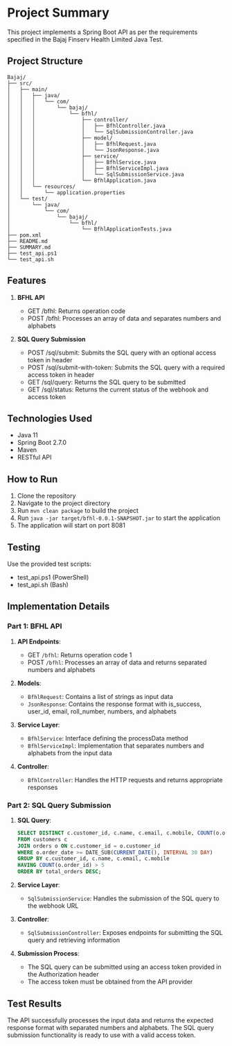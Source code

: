 # Project Summary

This project implements a Spring Boot API as per the requirements specified in the Bajaj Finserv Health Limited Java Test.

## Project Structure

```
Bajaj/
├── src/
│   ├── main/
│   │   ├── java/
│   │   │   └── com/
│   │   │       └── bajaj/
│   │   │           └── bfhl/
│   │   │               ├── controller/
│   │   │               │   ├── BfhlController.java
│   │   │               │   └── SqlSubmissionController.java
│   │   │               ├── model/
│   │   │               │   ├── BfhlRequest.java
│   │   │               │   └── JsonResponse.java
│   │   │               ├── service/
│   │   │               │   ├── BfhlService.java
│   │   │               │   ├── BfhlServiceImpl.java
│   │   │               │   └── SqlSubmissionService.java
│   │   │               └── BfhlApplication.java
│   │   └── resources/
│   │       └── application.properties
│   └── test/
│       └── java/
│           └── com/
│               └── bajaj/
│                   └── bfhl/
│                       └── BfhlApplicationTests.java
├── pom.xml
├── README.md
├── SUMMARY.md
├── test_api.ps1
└── test_api.sh
```

## Features

1. **BFHL API**
   - GET /bfhl: Returns operation code
   - POST /bfhl: Processes an array of data and separates numbers and alphabets

2. **SQL Query Submission**
   - POST /sql/submit: Submits the SQL query with an optional access token in header
   - POST /sql/submit-with-token: Submits the SQL query with a required access token in header
   - GET /sql/query: Returns the SQL query to be submitted
   - GET /sql/status: Returns the current status of the webhook and access token

## Technologies Used

- Java 11
- Spring Boot 2.7.0
- Maven
- RESTful API

## How to Run

1. Clone the repository
2. Navigate to the project directory
3. Run `mvn clean package` to build the project
4. Run `java -jar target/bfhl-0.0.1-SNAPSHOT.jar` to start the application
5. The application will start on port 8081

## Testing

Use the provided test scripts:
- test_api.ps1 (PowerShell)
- test_api.sh (Bash)

## Implementation Details

### Part 1: BFHL API

1. **API Endpoints**:
   - GET `/bfhl`: Returns operation code 1
   - POST `/bfhl`: Processes an array of data and returns separated numbers and alphabets

2. **Models**:
   - `BfhlRequest`: Contains a list of strings as input data
   - `JsonResponse`: Contains the response format with is_success, user_id, email, roll_number, numbers, and alphabets

3. **Service Layer**:
   - `BfhlService`: Interface defining the processData method
   - `BfhlServiceImpl`: Implementation that separates numbers and alphabets from the input data

4. **Controller**:
   - `BfhlController`: Handles the HTTP requests and returns appropriate responses

### Part 2: SQL Query Submission

1. **SQL Query**:
   ```sql
   SELECT DISTINCT c.customer_id, c.name, c.email, c.mobile, COUNT(o.order_id) AS total_orders 
   FROM customers c 
   JOIN orders o ON c.customer_id = o.customer_id 
   WHERE o.order_date >= DATE_SUB(CURRENT_DATE(), INTERVAL 30 DAY) 
   GROUP BY c.customer_id, c.name, c.email, c.mobile 
   HAVING COUNT(o.order_id) > 5 
   ORDER BY total_orders DESC;
   ```

2. **Service Layer**:
   - `SqlSubmissionService`: Handles the submission of the SQL query to the webhook URL

3. **Controller**:
   - `SqlSubmissionController`: Exposes endpoints for submitting the SQL query and retrieving information

4. **Submission Process**:
   - The SQL query can be submitted using an access token provided in the Authorization header
   - The access token must be obtained from the API provider

## Test Results

The API successfully processes the input data and returns the expected response format with separated numbers and alphabets. The SQL query submission functionality is ready to use with a valid access token. 